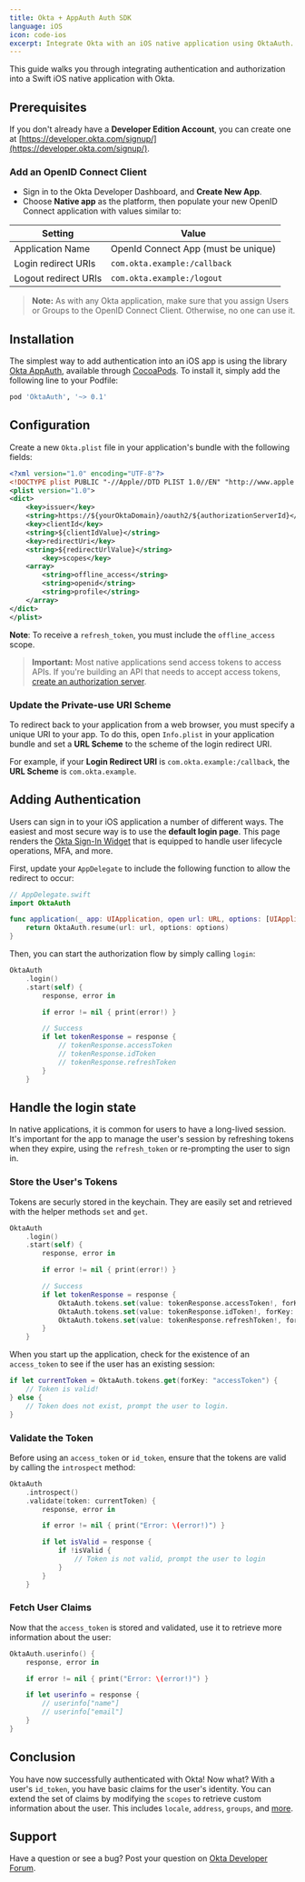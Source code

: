 ```yaml
---
title: Okta + AppAuth Auth SDK
language: iOS
icon: code-ios
excerpt: Integrate Okta with an iOS native application using OktaAuth.
---
```


This guide walks you through integrating authentication and authorization into a Swift iOS native application with Okta.

## Prerequisites

If you don't already have a **Developer Edition Account**, you can create one at [https://developer.okta.com/signup/](https://developer.okta.com/signup/).

### Add an OpenID Connect Client

* Sign in to the Okta Developer Dashboard, and **Create New App**.
* Choose **Native app** as the platform, then populate your new OpenID Connect application with values similar to:

| Setting              | Value                                               |
| -------------------  | --------------------------------------------------- |
| Application Name     | OpenId Connect App (must be unique)               |
| Login redirect URIs  | `com.okta.example:/callback`                         |
| Logout redirect URIs | `com.okta.example:/logout`                            |

> **Note:** As with any Okta application, make sure that you assign Users or Groups to the OpenID Connect Client. Otherwise, no one can use it.

## Installation

The simplest way to add authentication into an iOS app is using the library [Okta AppAuth](http://cocoapods.org/pods/OktaAuth), available through [CocoaPods](http://cocoapods.org). To install it, simply add the following line to your Podfile:

```ruby
pod 'OktaAuth', '~> 0.1'
```

## Configuration

Create a new `Okta.plist` file in your application's bundle with the following fields:

```xml
<?xml version="1.0" encoding="UTF-8"?>
<!DOCTYPE plist PUBLIC "-//Apple//DTD PLIST 1.0//EN" "http://www.apple.com/DTDs/PropertyList-1.0.dtd">
<plist version="1.0">
<dict>
	<key>issuer</key>
	<string>https://${yourOktaDomain}/oauth2/${authorizationServerId}</string>
	<key>clientId</key>
	<string>${clientIdValue}</string>
	<key>redirectUri</key>
	<string>${redirectUrlValue}</string>
        <key>scopes</key>
	<array>
		<string>offline_access</string>
		<string>openid</string>
		<string>profile</string>
	</array>
</dict>
</plist>
```

**Note**: To receive a `refresh_token`, you must include the `offline_access` scope.

> **Important:** Most native applications send access tokens to access APIs. If you're building an API that needs to accept access tokens, [create an authorization server](/docs/guides/customize-authz-server/).

### Update the Private-use URI Scheme

To redirect back to your application from a web browser, you must specify a unique URI to your app. To do this, open `Info.plist` in your application bundle and set a **URL Scheme** to the scheme of the login redirect URI.

For example, if your **Login Redirect URI** is `com.okta.example:/callback`, the **URL Scheme** is `com.okta.example`.

## Adding Authentication

Users can sign in to your iOS application a number of different ways. The easiest and most secure way is to use the **default login page**. This page renders the [Okta Sign-In Widget](/code/javascript/okta_sign-in_widget/) that is equipped to handle user lifecycle operations, MFA, and more.

First, update your `AppDelegate` to include the following function to allow the redirect to occur:

```swift
// AppDelegate.swift
import OktaAuth

func application(_ app: UIApplication, open url: URL, options: [UIApplicationOpenURLOptionsKey : Any]) -> Bool {
    return OktaAuth.resume(url: url, options: options)
}
```

Then, you can start the authorization flow by simply calling `login`:

```swift
OktaAuth
    .login()
    .start(self) {
        response, error in

        if error != nil { print(error!) }

        // Success
        if let tokenResponse = response {
            // tokenResponse.accessToken
            // tokenResponse.idToken
            // tokenResponse.refreshToken
        }
    }
```

## Handle the login state

In native applications, it is common for users to have a long-lived session. It's important for the app to manage the user's session by refreshing tokens when they expire, using the `refresh_token` or re-prompting the user to sign in.

### Store the User's Tokens

Tokens are securly stored in the keychain. They are easily set and retrieved with the helper methods `set` and `get`.

```swift
OktaAuth
    .login()
    .start(self) {
        response, error in

        if error != nil { print(error!) }

        // Success
        if let tokenResponse = response {
            OktaAuth.tokens.set(value: tokenResponse.accessToken!, forKey: "accessToken")
            OktaAuth.tokens.set(value: tokenResponse.idToken!, forKey: "idToken")
            OktaAuth.tokens.set(value: tokenResponse.refreshToken!, forKey: "refreshToken")
        }
    }
```

When you start up the application, check for the existence of an `access_token` to see if the user has an existing session:

```swift
if let currentToken = OktaAuth.tokens.get(forKey: "accessToken") {
    // Token is valid!
} else {
    // Token does not exist, prompt the user to login.
}
```

### Validate the Token

Before using an `access_token` or `id_token`, ensure that the tokens are valid by calling the `introspect` method:

```swift
OktaAuth
    .introspect()
    .validate(token: currentToken) {
        response, error in

        if error != nil { print("Error: \(error!)") }

        if let isValid = response {
            if !isValid {
                // Token is not valid, prompt the user to login
            }
        }
    }
```

### Fetch User Claims

Now that the `access_token` is stored and validated, use it to retrieve more information about the user:

```swift
OktaAuth.userinfo() {
    response, error in

    if error != nil { print("Error: \(error!)") }

    if let userinfo = response {
        // userinfo["name"]
        // userinfo["email"]
    }
}
```

## Conclusion

You have now successfully authenticated with Okta! Now what? With a user's `id_token`, you have basic claims for the user's identity. You can extend the set of claims by modifying the `scopes` to retrieve custom information about the user. This includes `locale`, `address`, `groups`, and [more](/docs/references/api/oidc/).

## Support

Have a question or see a bug? Post your question on [Okta Developer Forum](https://devforum.okta.com/).
